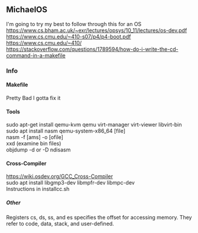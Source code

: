 ## MichaelOS
I'm going to try my best to follow through this for an OS <br/>
https://www.cs.bham.ac.uk/~exr/lectures/opsys/10_11/lectures/os-dev.pdf <br/>
https://www.cs.cmu.edu/~410-s07/p4/p4-boot.pdf <br/>
https://www.cs.cmu.edu/~410/
https://stackoverflow.com/questions/1789594/how-do-i-write-the-cd-command-in-a-makefile

### Info
#### Makefile
Pretty Bad I gotta fix it

#### Tools
sudo apt-get install qemu-kvm qemu virt-manager virt-viewer libvirt-bin <br/>
sudo apt install nasm
qemu-system-x86\_64 [file] <br/>
nasm -f [ams] -o [ofile] <br/>
xxd (examine bin files) <br/>
objdump -d or -D
ndisasm

#### Cross-Compiler
https://wiki.osdev.org/GCC_Cross-Compiler <br/>
sudo apt install libgmp3-dev libmpfr-dev libmpc-dev <br/>
Instructions in installcc.sh <br/>

##### Other
Registers cs, ds, ss, and es specifies the offset for accessing memory. They refer to 
code, data, stack, and user-defined. 

